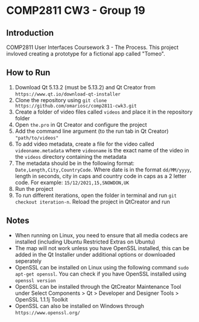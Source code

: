 # COMP2811 CW3 - Group 19

## Introduction

COMP2811 User Interfaces Coursework 3 - The Process. This project invloved creating a prototype for a fictional app called "Tomeo".

## How to Run

1. Download Qt 5.13.2 (must be 5.13.2) and Qt Creator from `https://www.qt.io/download-qt-installer`
2. Clone the repository  using `git clone https://github.com/omariosc/comp2811-cwk3.git`
3. Create a folder of video files called `videos` and place it in the repository folder
4. Open `the.pro` in Qt Creator and configure the project
5. Add the command line argument (to the run tab in Qt Creator) `"path/to/videos"`
6. To add video metadata, create a file for the video called `videoname.metadata` where `videoname` is the exact name of the video in the `videos` directory containing the metadata
7. The metadata should be in the following format: `Date,Length,City,CountryCode`. Where date is in the format `dd/MM/yyyy`, length in seconds, city in caps and country code in caps as a 2 letter code. For example: `15/12/2021,15,SNOWDON,UK`
8. Run the project
9. To run different iterations, open the folder in terminal and run `git checkout iteration-n`. Reload the project in QtCreator and run

## Notes
- When running on Linux, you need to ensure that all media codecs are installed (including Ubuntu Restricted Extras on Ubuntu)
- The map will not work unless you have OpenSSL installed, this can be added in the Qt Installer under additional options or downloaded seperately
- OpenSSL can be installed on Linux using the following command `sudo apt-get openssl`. You can check if you have OpenSSL installed using `openssl version`
- OpenSSL can be installed through the QtCreator Maintenance Tool under Select Components > Qt > Developer and Designer Tools > OpenSSL 1.1.1j Toolkit
- OpenSSL can also be installed on Windows through `https://www.openssl.org/`
